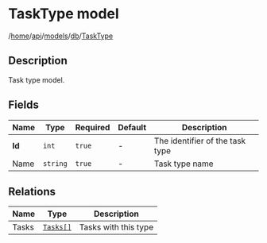 # TaskType model

/[home](/README.md)/[api](/docs/api/README.md)/[models](/docs/api/README.md#models)/[db](/docs/api/README.md#database-models)/[TaskType](/docs/api/models/db/TaskType.md)

## Description

Task type model.

## Fields

| Name | Type | Required | Default | Description |
| ---- | ---- | -------- | ------- | ----------- |
| __Id__ | `int` | `true` | - | The identifier of the task type |
| Name | `string` | `true` | - | Task type name |

## Relations

| Name | Type | Description |
| ---- | ---- | ----------- |
| Tasks | [`Tasks[]`](Tasks.md) | Tasks with this type |
